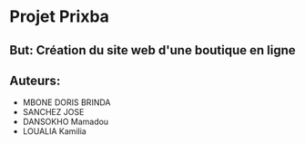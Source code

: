 # Projet Prixba

## But: Création du site web d'une boutique en ligne 
## Auteurs:
  * MBONE DORIS BRINDA
  * SANCHEZ JOSE
  * DANSOKHO Mamadou
  * LOUALIA Kamilia
